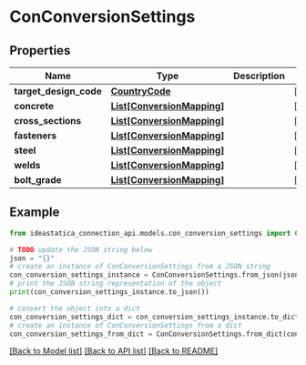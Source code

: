 # ConConversionSettings


## Properties

Name | Type | Description | Notes
------------ | ------------- | ------------- | -------------
**target_design_code** | [**CountryCode**](CountryCode.md) |  | [optional] 
**concrete** | [**List[ConversionMapping]**](ConversionMapping.md) |  | [optional] 
**cross_sections** | [**List[ConversionMapping]**](ConversionMapping.md) |  | [optional] 
**fasteners** | [**List[ConversionMapping]**](ConversionMapping.md) |  | [optional] 
**steel** | [**List[ConversionMapping]**](ConversionMapping.md) |  | [optional] 
**welds** | [**List[ConversionMapping]**](ConversionMapping.md) |  | [optional] 
**bolt_grade** | [**List[ConversionMapping]**](ConversionMapping.md) |  | [optional] 

## Example

```python
from ideastatica_connection_api.models.con_conversion_settings import ConConversionSettings

# TODO update the JSON string below
json = "{}"
# create an instance of ConConversionSettings from a JSON string
con_conversion_settings_instance = ConConversionSettings.from_json(json)
# print the JSON string representation of the object
print(con_conversion_settings_instance.to_json())

# convert the object into a dict
con_conversion_settings_dict = con_conversion_settings_instance.to_dict()
# create an instance of ConConversionSettings from a dict
con_conversion_settings_from_dict = ConConversionSettings.from_dict(con_conversion_settings_dict)
```
[[Back to Model list]](../README.md#documentation-for-models) [[Back to API list]](../README.md#documentation-for-api-endpoints) [[Back to README]](../README.md)


